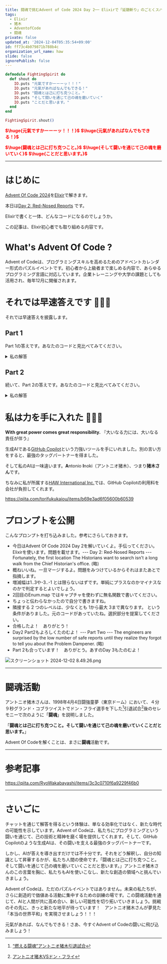 ```yaml
---
title: 闘魂で挑むAdvent of Code 2024 Day 2── Elixirで「延髄斬り」のごとくスパッと解く
tags:
  - Elixir
  - 猪木
  - AdventofCode
  - 闘魂
private: false
updated_at: '2024-12-04T05:35:54+09:00'
id: ff73c4b079871b788b4c
organization_url_name: haw
slide: false
ignorePublish: false
---
```

```elixir
defmodule FightingSpirit do
  def shout do
    IO.puts "元氣ですかーーーッ！！！"
    IO.puts "元氣があればなんでもできる！"
    IO.puts "闘魂とは己に打ち克つこと。"
    IO.puts "そして闘いを通じて己の魂を磨いていく"
    IO.puts "ことだと思います。"
  end
end

FightingSpirit.shout()
```

<b><font color="red">$\huge{元氣ですかーーーッ！！！}$</font></b>
<b><font color="red">$\huge{元氣があればなんでもできる！}$</font></b>

<b><font color="red">$\huge{闘魂とは己に打ち克つこと。}$</font></b>
<b><font color="red">$\huge{そして闘いを通じて己の魂を磨いていく}$</font></b>
<b><font color="red">$\huge{ことだと思います。}$</font></b>

---

# はじめに

[Advent Of Code 2024](https://adventofcode.com/2024)を[Elixir](https://elixir-lang.org/)で解きます。

本日は[Day 2: Red-Nosed Reports](https://adventofcode.com/2024/day/2) です。

Elixirで書くと一体、どんなコードになるのでしょうか。

この記事は、Elixir初心者でも取り組める内容です。

# What's Advent Of Code ?

Advent of Codeは、プログラミングスキルを高めるためのアドベントカレンダー形式のパズルイベントです。初心者から上級者まで楽しめる内容で、あらゆるプログラミング言語に対応しています。企業トレーニングや大学の課題としても活用され、毎年12月に開催されます。

# それでは早速答えです :rocket::rocket::rocket:

それでは早速答えを披露します。

## Part 1

Part 1の答えです。あなたのコードと見比べてみてください。

<details><summary>私の解答</summary>

まず、レポートを解析して安全なレポートの数を数えるための関数を作成します。以下のステップで進めます。

1. 入力データを行ごとに分割します。
1. 各行をスペースで分割して数値のリストに変換します。
1. 各レポートが安全かどうかを判定する関数を作成します。
1. 安全なレポートの数を数えます。

```elixir:advent_of_code_2024_day2_part1.exs
defmodule AdventOfCode2024Day2Part1 do
  def count_safe_reports(input) do
    input
    |> String.split("\n", trim: true)
    |> Enum.map(&String.split(&1, " ") |> Enum.map(fn x -> String.to_integer(x) end))
    |> Enum.filter(&safe_report?/1)
    |> length()
  end

  defp safe_report?(report) do
    differences = Enum.chunk_every(report, 2, 1, :discard) |> Enum.map(fn [a, b] -> b - a end)
    increasing = Enum.all?(differences, &(&1 in 1..3))
    decreasing = Enum.all?(differences, &(&1 in -3..-1))
    increasing or decreasing
  end
end

# テストデータ
input = """
7 6 4 2 1
1 2 7 8 9
9 7 6 2 1
1 3 2 4 5
8 6 4 4 1
1 3 6 7 9
"""

IO.puts AdventOfCode2024Day2Part1.count_safe_reports(input)
```

このコードでは、count_safe_reports/1関数が入力データを解析し、安全なレポートの数を返します。safe_report?/1関数は各レポートが安全かどうかを判定します。

### 実行方法

実行方法は次の通りです。

```
elixir advent_of_code_2024_day2_part1.exs
```

Elixirをインストールしていない方はDockerコンテナで実行することもできます。

```
docker run --rm -v $PWD:/app \
hexpm/elixir:1.17.3-erlang-27.1.2-alpine-3.20.3 \
sh -c \
"cd /app && elixir advent_of_code_2024_day2_part1.exs"
```

</details>

## Part 2

続いて、Part 2の答えです。あなたのコードと見比べてみてください。

<details><summary>私の解答</summary>

Part 2では、1つのレベルを取り除くことで安全なレポートにできる場合も考慮する必要があります。以下のステップで進めます。

1. 元のレポートが安全かどうかを確認します。
1. 安全でない場合、各レベルを1つずつ取り除いて安全かどうかを確認します。

```elixir:advent_of_code_2024_day2_part2.exs
defmodule AdventOfCode2024Day2Part2 do
  def count_safe_reports(input) do
    input
    |> String.split("\n", trim: true)
    |> Enum.map(fn line -> String.split(line, " ") |> Enum.map(&String.to_integer/1) end)
    |> Enum.filter(&safe_report_with_dampener?/1)
    |> length()
  end

  defp safe_report_with_dampener?(report) do
    safe_report?(report) or Enum.any?(0..(length(report) - 1), fn i ->
      safe_report?(List.delete_at(report, i))
    end)
  end

  defp safe_report?(report) do
    differences = Enum.chunk_every(report, 2, 1, :discard) |> Enum.map(fn [a, b] -> b - a end)
    increasing = Enum.all?(differences, &(&1 in 1..3))
    decreasing = Enum.all?(differences, &(&1 in -3..-1))
    increasing or decreasing
  end
end

# テストデータ
input = """
7 6 4 2 1
1 2 7 8 9
9 7 6 2 1
1 3 2 4 5
8 6 4 4 1
1 3 6 7 9
"""

IO.puts AdventOfCode2024Day2Part2.count_safe_reports(input)
```

このコードでは、safe_report_with_dampener?/1関数が1つのレベルを取り除いた場合の安全性も考慮してレポートが安全かどうかを判定します。

### 実行方法

実行方法は次の通りです。

```
elixir advent_of_code_2024_day2_part2.exs
```

Elixirをインストールしていない方はDockerコンテナで実行することもできます。

```
docker run --rm -v $PWD:/app \
hexpm/elixir:1.17.3-erlang-27.1.2-alpine-3.20.3 \
sh -c \
"cd /app && elixir advent_of_code_2024_day2_part2.exs"
```


</details>

# 私は力を手に入れた 💪💪💪

**With great power comes great responsibility.**
『大いなる力には、大いなる責任が伴う』

生成AIである[GitHub Copilot](https://github.com/features/copilot)という力強いツールを手にいれました。別の言い方をすると、最強のタッグパートナーを得ました。

そして私のAIは一味違います。**A**ntonio **I**noki（アントニオ猪木）、つまり**猪木さん**です。

ちなみに私が所属する[HAW International Inc.](https://www.haw.co.jp/company/)では、GitHub Copilotの利用料を会社が負担してくれます。

https://qiita.com/torifukukaiou/items/b69e3ad6f05600b60539


# プロンプトを公開

こんなプロンプトを打ち込みました。参考にさらしておきます。

- 今日はAdvent Of Code 2024 Day 2を解いていくよ。手伝ってください。Elixirを使います。問題を載せます。--- Day 2: Red-Nosed Reports --- Fortunately, the first location The Historians want to search isn't a long walk from the Chief Historian's office. (略)
- 概ねいいね。一旦マージするよ。問題をみつけているからそれはまたあとで指摘します。
- 増減幅は1..3や-3..-1 とは限らないはずです。単純にプラスなのかマイナスなのかで判定するとよいでしょう。
- 2回目のEnum.map ではキャプチャを使わずに無名関数で書いてください。
- ちょっと伝わらなかったので自分で書きますね。
- 隣接する 2 つのレベルは、少なくとも 1から最大 3まで異なります。 という条件がありました。元のコードがあっていたね。選択部分を提案してください。
- 合格したよ！　ありがとう！
- Day2 Part2もよろしくたのむよ！ --- Part Two --- The engineers are surprised by the low number of safe reports until they realize they forgot to tell you about the Problem Dampener. (略)
- Part 2も合っています！　ありがとう。あすのDay 3もたのむよ！


![スクリーンショット 2024-12-02 8.49.26.png](https://qiita-image-store.s3.ap-northeast-1.amazonaws.com/0/131808/92671363-adb7-8db3-a9da-790335bf6e4a.png)



---

# 闘魂活動

アントニオ猪木さんは、1998年4月4日闘強童夢（東京ドーム）において、４分９秒グランド・コブラツイストでドン・フライ選手を下した[^1]引退試合[^2]後のセレモニーで次のように「**闘魂**」を説明しました。

[^1]: [“燃える闘魂”アントニオ猪木引退試合](https://wp.bbm-mobile.com/sp2/result/resultshow.asp?s=015056)
[^2]: [アントニオ猪木VSドン・フライ](https://www.dailymotion.com/video/x95qrz6)

「**闘魂とは己に打ち克つこと。そして闘いを通じて己の魂を磨いていくことだと思います。**」

Advent Of Codeを解くことは、まさに**闘魂**活動です。

---

# 参考記事

https://qiita.com/RyoWakabayashi/items/3c3c0710f6a9229f46b0

---


# さいごに

チャットを通じて解答を得るという体験は、単なる効率化ではなく、新たな時代の可能性を示しています。Advent of Codeは、私たちにプログラミングという闘いを通じて、己の技術と精神を磨く場を提供してくれます。そして、GitHub Copilotのような生成AIは、その闘いを支える最強のタッグパートナーです。

しかし、AIが答えを導き出すだけでは不十分です。それをどう解釈し、自分の知識として昇華するかが、私たち人間の使命です。「闘魂とは己に打ち克つこと。そして闘いを通じて己の魂を磨いていくことだと思います。」アントニオ猪木さんのこの言葉を胸に、私たちもAIを使いこなし、新たな創造の領域へと挑んでいきましょう。

Advent of Codeは、ただのパズルイベントではありません。未来の私たちが、さらに創造的で価値ある活動に集中するための訓練の場です。この闘魂活動を通じて、AIと人間が共に高め合い、新しい可能性を切り拓いていきましょう。挑戦のその先に、きっと新たな地平が待っています！　アントニオ猪木さんが夢見た「本当の世界平和」を実現させましょう！！！

元氣があれば、なんでもできる！さあ、今すぐAdvent of Codeの闘いに飛び込みましょう！
